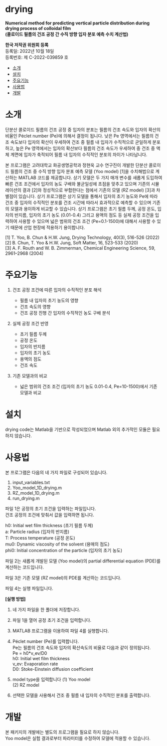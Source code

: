 # drying
**Numerical method for predicting vertical particle distribution during drying process of colloidal film**  
**(콜로이드 필름의 건조 공정 간 수직 방향 입자 분포 예측 수치 계산법)**

**한국 저작권 위원회 등록**  
등록일: 2022년 10월 18일  
등록번호: 제 C-2022-039859 호  

- [소개](#소개)
- [설치](#설치)
- [주요기능](#주요기능)
- [사용법](#사용법)
- [개발](#개발)

# 소개

단분산 콜로이드 필름의 건조 공정 중 입자의 분포는 필름의 건조 속도와 입자의 확산의 비율인 Péclet number (Pe)에 의해서 결정이 됩니다. 낮은 Pe 영역에서는 필름의 건조 속도보다 입자의 확산이 우세하여 건조 중 필름 내 입자가 수직적으로 균일하게 분포하고, 높은 Pe 영역에서는 입자의 확산보다 필름의 건조 속도가 우세하여 중 건조 중 액체 계면에 입자가 축적되어 필름 내 입자의 수직적인 분포의 차이가 나타납니다.

본 프로그램은 고려대학교 화공생명공학과 정현욱 교수 연구진이 개발한 단분산 콜로이드 필름의 건조 중 수직 방향 입자 분포 예측 모델 (Yoo model) [1]을 수치해법으로 계산하는 MATLAB 코드를 제공합니다. 상기 모델은 두 가지 매개 변수를 새롭게 도입하여 빠른 건조 조건에서 입자의 농도 구배와 불균일성에 초점을 맞추고 있으며 기존의 시뮬레이션의 결과 [2]와 정성적으로 부합한다는 점에서 기존의 모델 (RZ model) [3]과 차별점이 있습니다. 상기 프로그램은 상기 모델을 통해서 입자의 초기 농도와 Pe에 따라 건조 중 입자의 수직적인 분포를 건조 시간에 따라서 효과적으로 예측할 수 있으며 기존의 모델과 용이하게 비교할 수 있습니다. 상기 프로그램은 초기 필름 두께, 공정 온도, 입자의 반지름, 입자의 초기 농도 (0.01-0.4) 그리고 용액의 점도 등 실제 공정 조건을 입력하여 사용할 수 있으며 넓은 범위의 건조 조건 (Pe=0.1-1500)에 대해서 사용할 수 있기 때문에 산업 현장에 적용하기 용이합니다.

[1] T. Yoo, B. Chun & H.W. Jung, Drying Technology, 40(3), 516-526 (2022)  
[2] B. Chun, T. Yoo & H.W. Jung, Soft Matter, 16, 523-533 (2020)  
[3] A. F. Routh and W. B. Zimmerman, Chemical Engineering Science, 59, 2961–2968 (2004)  


# 주요기능

1. 건조 공정 조건에 따른 입자의 수직적인 분포 해석
   - 필름 내 입자의 초기 농도의 영향
   - 건조 속도의 영향
   - 건조 공정 진행 간 입자의 수직적인 농도 구배 분석

2. 실제 공정 조건 반영
   - 초기 필름 두께
   - 공정 온도
   - 입자의 반지름
   - 입자의 초기 농도
   - 용액의 점도
   - 건조 속도

3. 기존 모델과의 비교
   - 넓은 범위의 건조 조건 (입자의 초기 농도 0.01-0.4, Pe=10-1500)에서 기존 모델과 비교


# 설치

drying code는 Matlab을 기반으로 작성되었으며 Matlab 외의 추가적인 모듈은 필요하지 않습니다.


# 사용법

본 프로그램은 다음의 네 가지 파일로 구성되어 있습니다.

1. input_variables.txt
2. Yoo_model_1D_drying.m
3. RZ_model_1D_drying.m
4. run_drying.m

파일 1은 공정의 초기 조건을 입력하는 파일입니다.  
건조 공정의 조건에 맞춰서 값을 입력하면 됩니다.

h0: Initial wet film thickness (초기 필름 두께)  
a: Particle radius (입자의 반지름)  
T: Process temperature (공정 온도)  
mu0: Dynamic viscosity of the solvent (용매의 점도)  
phi0: Initial concentration of the particle (입자의 초기 농도)  

파일 2는 새롭게 개발된 모델 (Yoo model)의 partial differential equation (PDE)를 계산하는 코드입니다.

파일 3은 기존 모델 (RZ model)의 PDE를 계산하는 코드입니다.

파일 4는 실행 파일입니다.

**[실행 방법]**

1. 네 가지 파일을 한 폴더에 저장합니다.  
2. 파일 1을 열어 공정 초기 조건을 입력합니다.  
3. MATLAB 프로그램을 이용하여 파일 4를 실행합니다.  
4. Péclet number (Pe)를 입력합니다.  
  Pe는 필름의 건조 속도와 입자의 확산속도의 비율로 다음과 같이 정의됩니다.  
  Pe = h0*v_ev/D0  
  h0: Initial wet film thickness  
  v_ev: Evaporation rate  
  D0: Stoke-Einstein diffusion coefficient  

5. model type을 입력합니다
  (1) Yoo model  
  (2) RZ model  

6. 선택한 모델을 사용해서 건조 중 필름 내 입자의 수직적인 분포를 출력합니다.


# 개발

본 패키지의 개발에는 별도의 프로그램을 필요로 하지 않습니다.    
Yoo model은 실험 결과로부터 파라미터를 수정하여 모델에 적용할 수 있습니다.
